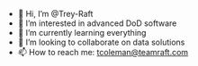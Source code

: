- 👋 Hi, I’m @Trey-Raft
- 👀 I’m interested in advanced DoD software
- 🌱 I’m currently learning everything
- 💞️ I’m looking to collaborate on data solutions
- 📫 How to reach me: tcoleman@teamraft.com

<!---
Trey-Raft/Trey-Raft is a ✨ special ✨ repository because its `README.md` (this file) appears on your GitHub profile.
You can click the Preview link to take a look at your changes.
--->
